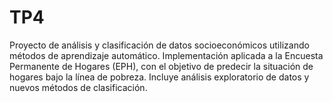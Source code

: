 # TP4
 Proyecto de análisis y clasificación de datos socioeconómicos utilizando métodos de aprendizaje automático. Implementación aplicada a la Encuesta Permanente de Hogares (EPH), con el objetivo de predecir la situación de hogares bajo la línea de pobreza. Incluye análisis exploratorio de datos y nuevos métodos de clasificación.
